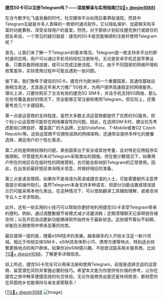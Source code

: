 **捷克5G卡可以注册Telegram吗？——深度解读与实用指南[[TG💪+ @esim1088](https://t.me/s/esim1088)]**

在当今数字化飞速发展的时代，社交媒体平台如雨后春笋般涌现，而其中Telegram无疑是许多人青睐的一款即时通讯软件。它以隐私保护、加密聊天和丰富的功能著称，深受全球用户的喜爱。然而，对于那些计划前往捷克旅行或居住的朋友来说，一个常见的疑问就是：捷克的5G卡是否能够顺利注册并使用Telegram呢？

首先，让我们来了解一下Telegram的基本情况。Telegram是一款支持多平台的即时通讯应用，用户可以通过手机号码轻松注册账号。无论是安卓手机还是苹果设备，只要具备网络连接，就可以完成注册流程。不过，由于不同国家的网络环境和政策差异，实际使用过程中可能会遇到一些问题。

接下来，我们聚焦于捷克的5G卡。捷克作为欧洲的一个重要国家，其通信基础设施相当发达，尤其是近年来大力推广5G技术，为用户提供高速稳定的网络服务。理论上讲，只要你购买了合法有效的捷克5G SIM卡，并且手机支持5G网络，那么在信号覆盖良好的情况下，完全能够正常注册和使用Telegram。但实际上，还需要考虑几个关键因素。

第一点是运营商的支持程度。虽然大多数主流运营商都提供了优质的5G服务，但个别小众运营商可能存在网络兼容性的问题。因此，在选择SIM卡时，建议优先考虑那些口碑良好、覆盖面广的大品牌，比如Vodafone、T-Mobile或者O2 Czech Republic等。这些运营商不仅拥有成熟的网络架构，还通常会提供多样化的套餐选择，满足用户的个性化需求。

第二点则是网络权限的问题。某些国家出于安全或其他考量，会对特定应用程序实施限制。尽管捷克并未对Telegram采取类似的措施，但在极少数情况下，如果用户所在的地区存在临时性的网络管制，也可能会影响到Telegram的正常使用。因此，在出发前最好提前查询相关信息，并做好相应的准备。

第三点是语言障碍。如果你不是母语为英语或捷克语的人士，可能需要额外注意界面提示和操作指引。虽然Telegram本身支持多种语言，但部分功能设置或错误提示仍可能采用本地化表达。在这种情况下，可以借助翻译工具辅助理解，或者咨询专业人士寻求帮助。

此外，还有一些实用的小技巧可以帮助你更好地利用捷克5G卡享受Telegram带来的便利。例如，通过调整数据节省模式减少流量消耗；定期清理聊天记录释放存储空间；以及开启自动更新功能确保软件始终处于最新状态。这些细节看似不起眼，却能在长期使用中带来显著的优势。

最后值得一提的是，随着eSIM技术的发展，越来越多的人开始关注这一新兴领域。相比于传统实体SIM卡，eSIM具有体积小巧、携带方便等特点，特别适合频繁更换地点的用户群体。如果你对eSIM感兴趣，不妨尝试联系相关服务商，比如[TG💪+ @esim1088](https://t.me/s/esim1088)，了解更多详细信息。

综上所述，捷克5G卡完全可以用来注册和使用Telegram，前提是选择合适的运营商、留意潜在风险并掌握必要的技巧。希望本文能为你提供有价值的参考，让你在捷克之旅中畅享便捷高效的社交体验。无论你是商务出差还是休闲旅游，都祝愿你在异国他乡也能保持与亲友紧密联系！

[[TG💪+ @esim1088](https://t.me/s/esim1088) ![Image](https://i.postimg.cc/4NQfJmqS/Snipaste-2025-05-13-00-14-12.png)]